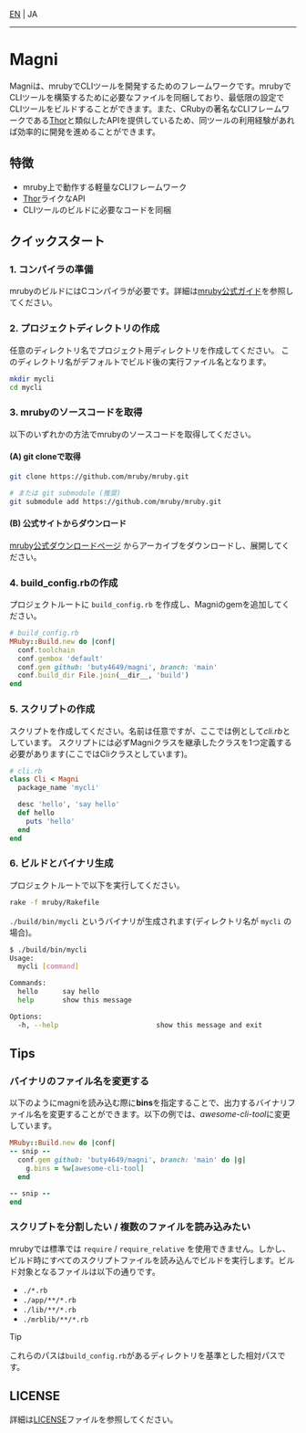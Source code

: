 [EN](./README.md) | JA

---

# Magni

Magniは、mrubyでCLIツールを開発するためのフレームワークです。mrubyでCLIツールを構築するために必要なファイルを同梱しており、最低限の設定でCLIツールをビルドすることができます。また、CRubyの著名なCLIフレームワークである[Thor](https://github.com/rails/thor)と類似したAPIを提供しているため、同ツールの利用経験があれば効率的に開発を進めることができます。

## 特徴
- mruby上で動作する軽量なCLIフレームワーク
- [Thor](https://github.com/rails/thor)ライクなAPI
- CLIツールのビルドに必要なコードを同梱

## クイックスタート

### 1. コンパイラの準備
mrubyのビルドにはCコンパイラが必要です。詳細は[mruby公式ガイド](https://github.com/mruby/mruby/blob/master/doc/guides/compile.md)を参照してください。

### 2. プロジェクトディレクトリの作成
任意のディレクトリ名でプロジェクト用ディレクトリを作成してください。
このディレクトリ名がデフォルトでビルド後の実行ファイル名となります。

```sh
mkdir mycli
cd mycli
```

### 3. mrubyのソースコードを取得
以下のいずれかの方法でmrubyのソースコードを取得してください。

#### (A) git cloneで取得
```sh
git clone https://github.com/mruby/mruby.git

# または git submodule (推奨)
git submodule add https://github.com/mruby/mruby.git
```

#### (B) 公式サイトからダウンロード
[mruby公式ダウンロードページ](https://mruby.org/downloads/) からアーカイブをダウンロードし、展開してください。

### 4. build\_config.rbの作成
プロジェクトルートに `build_config.rb` を作成し、Magniのgemを追加してください。

```ruby
# build_config.rb
MRuby::Build.new do |conf|
  conf.toolchain
  conf.gembox 'default'
  conf.gem github: 'buty4649/magni', branch: 'main'
  conf.build_dir File.join(__dir__, 'build')
end
```

### 5. スクリプトの作成
スクリプトを作成してください。名前は任意ですが、ここでは例として*cli.rb*としています。
スクリプトには必ずMagniクラスを継承したクラスを1つ定義する必要があります(ここではCliクラスとしています)。

```ruby
# cli.rb
class Cli < Magni
  package_name 'mycli'

  desc 'hello', 'say hello'
  def hello
    puts 'hello'
  end
end
```

### 6. ビルドとバイナリ生成
プロジェクトルートで以下を実行してください。
```sh
rake -f mruby/Rakefile
```

`./build/bin/mycli` というバイナリが生成されます(ディレクトリ名が `mycli` の場合)。

```sh
$ ./build/bin/mycli
Usage:
  mycli [command]

Commands:
  hello      say hello
  help       show this message

Options:
  -h, --help                        show this message and exit
```

## Tips

### バイナリのファイル名を変更する
以下のようにmagniを読み込む際に**bins**を指定することで、出力するバイナリファイル名を変更することができます。以下の例では、*awesome-cli-tool*に変更しています。

```ruby
MRuby::Build.new do |conf|
-- snip --
  conf.gem github: 'buty4649/magni', branch: 'main' do |g|
    g.bins = %w[awesome-cli-tool]
  end

-- snip --
end
```

### スクリプトを分割したい / 複数のファイルを読み込みたい

mrubyでは標準では `require` / `require_relative` を使用できません。しかし、ビルド時にすべてのスクリプトファイルを読み込んでビルドを実行します。ビルド対象となるファイルは以下の通りです。

* `./*.rb`
* `./app/**/*.rb`
* `./lib/**/*.rb`
* `./mrblib/**/*.rb`

> [!TIP]
> これらのパスは`build_config.rb`があるディレクトリを基準とした相対パスです。

## LICENSE

詳細は[LICENSE](LICENSE)ファイルを参照してください。
